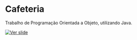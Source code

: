 <h1>Cafeteria</h1>

Trabalho de Programação Orientada a Objeto, utilizando Java.


[![Ver slide](https://img.shields.io/badge/Ver%20slide-%23007396?style=for-the-badge)](https://docs.google.com/presentation/d/1v9hOAeC44_l4-BSVL-H7Iv8sRGI3CF246hJPHGzKCO0/edit?usp=sharing)
